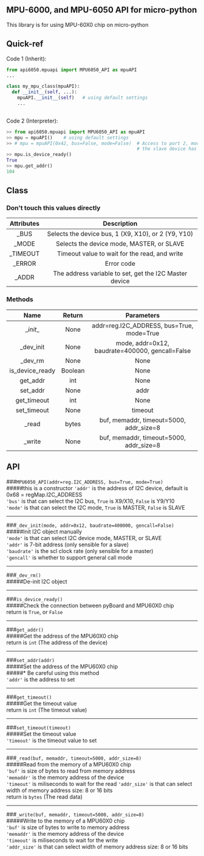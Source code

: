 ## MPU-6000, and MPU-6050 API for micro-python
This library is for using MPU-60X0 chip on micro-python

## Quick-ref
Code 1 (Inherit):
```python
from api6050.mpuapi import MPU6050_API as mpuAPI
...

class my_mpu_class(mpuAPI):
  def __init__(self, ...):
    mpuAPI.__init__(self)   # using default settings
    ...
    
```

Code 2 (Interpreter):
```python
>> from api6050.mpuapi import MPU6050_API as mpuAPI
>> mpu = mpuAPI()    # using default settings
>> # mpu = mpuAPI(0x42, bus=False, mode=False)  # Access to port 2, mode is SLAVE, and
                                                # the slave device has 0x42 address
>> mpu.is_device_ready()
True
>> mpu.get_addr()
104
```

## Class
### Don't touch this values directly
|Attributes | Description |
|:---------:|:-----------:|
| _BUS      | Selects the device bus, 1 (X9, X10), or 2 (Y9, Y10) |
| _MODE     | Selects the device mode, MASTER, or SLAVE |
| _TIMEOUT  | Timeout value to wait for the read, and write |
| _ERROR    | Error code |
| _ADDR     | The address variable to set, get the I2C Master device |

### Methods
| Name | Return |Parameters|
|:----:|:------:|:--------:|
|\__init__|None|addr=reg.I2C_ADDRESS, bus=True, mode=True|
|_dev_init|None|mode, addr=0x12, baudrate=400000, gencall=False|
|_dev_rm|None|None|
|is_device_ready|Boolean|None|
|get_addr|int|None|
|set_addr|None|addr|
|get_timeout|int|None|
|set_timeout|None|timeout|
|_read|bytes|buf, memaddr, timeout=5000, addr_size=8|
|_write|None|buf, memaddr, timeout=5000, addr_size=8|

## API
###``MPU6050_API(addr=reg.I2C_ADDRESS, bus=True, mode=True)``   
#####this is a constructor
``'addr'`` is the address of I2C device, default is 0x68 = regMap.I2C_ADDRESS   
``'bus'`` is that can select the I2C bus, ``True`` is X9/X10, ``False`` is Y9/Y10  
``'mode'`` is that can select the I2C mode, ``True`` is MASTER, ``False`` is SLAVE  

--------------
###``_dev_init(mode, addr=0x12, baudrate=400000, gencall=False)``
#####Init I2C object manually  
``'mode'`` is that can select I2C device mode, MASTER, or SLAVE  
``'addr'`` is 7-bit address (only sensible for a slave)  
``'baudrate'`` is the scl clock rate (only sensible for a master)   
``'gencall'`` is whether to support general call mode 

--------------
###``_dev_rm()``   
#####De-init I2C object  

--------------
###``is_device_ready()``   
#####Check the connection between pyBoard and MPU60X0 chip   
return is ``True``, or ``False``  

--------------
###``get_addr()``  
#####Get the address of the MPU60X0 chip   
return is ``int`` (The address of the device)   

--------------
###``set_addr(addr)``  
#####Set the address of the MPU60X0 chip   
#####* Be careful using this method  
``'addr'`` is the address to set  

--------------
###``get_timeout()``   
#####Get the timeout value   
return is ``int`` (The timeout value)   

--------------
###``set_timeout(timeout)``  
#####Set the timeout value   
``'timeout'`` is the timeout value to set   

--------------
###``_read(buf, memaddr, timeout=5000, addr_size=8)``  
#####Read from the memory of a MPU60X0 chip  
``'buf'`` is size of bytes to read from memory address  
``'memaddr'`` is the memory address of the device   
``'timeout'`` is miliseconds to wait for the read
``'addr_size'`` is that can select width of memory address size: 8 or 16 bits  
return is ``bytes`` (The read data)   

--------------
###``_write(buf, memaddr, timeout=5000, addr_size=8)``   
#####Write to the memory of a MPU60X0 chip   
``'buf'`` is size of bytes to write to memory address   
``'memaddr'`` is the memory address of the device   
``'timeout'`` is miliseconds to wait for the write  
``'addr_size'`` is that can select width of memory address size: 8 or 16 bits  